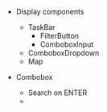 - Display components

  - TaskBar
    - FilterButton
    - ComboboxInput
  - ComboboxDropdown
  - Map

- Combobox
  - Search on ENTER
  -

